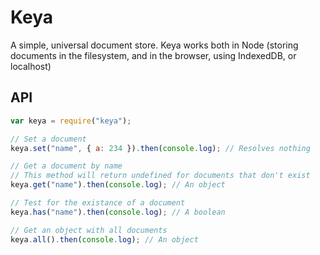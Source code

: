 # Keya

A simple, universal document store. Keya works both in Node (storing documents in the filesystem, and in the browser, using IndexedDB, or localhost)

## API

```javascript
var keya = require("keya");

// Set a document
keya.set("name", { a: 234 }).then(console.log); // Resolves nothing

// Get a document by name
// This method will return undefined for documents that don't exist
keya.get("name").then(console.log); // An object

// Test for the existance of a document
keya.has("name").then(console.log); // A boolean

// Get an object with all documents
keya.all().then(console.log); // An object
```
